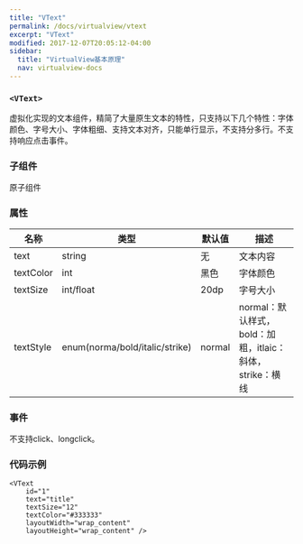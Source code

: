 ```yaml
---
title: "VText"
permalink: /docs/virtualview/vtext
excerpt: "VText"
modified: 2017-12-07T20:05:12-04:00
sidebar:
  title: "VirtualView基本原理"
  nav: virtualview-docs
---
```


### `<VText>`

虚拟化实现的文本组件，精简了大量原生文本的特性，只支持以下几个特性：字体颜色、字号大小、字体粗细、支持文本对齐，只能单行显示，不支持分多行。不支持响应点击事件。

### 子组件
原子组件

### 属性

|名称|类型|默认值|描述|
|---|---|---|---|
|text|string|无|文本内容|
|textColor|int|黑色|字体颜色|
|textSize|int/float|20dp|字号大小|
|textStyle|enum(norma/bold/italic/strike)|normal|normal：默认样式，bold：加粗，itlaic：斜体，strike：横线|

### 事件

不支持click、longclick。

### 代码示例

```
<VText
    id="1"
    text="title"
    textSize="12"
    textColor="#333333"
    layoutWidth="wrap_content"
    layoutHeight="wrap_content" />
``` 